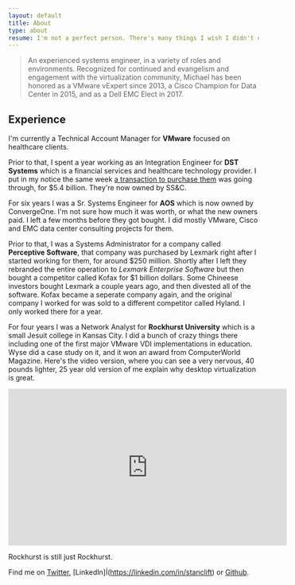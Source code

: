 ```yaml
---
layout: default
title: About
type: about
resume: I'm not a perfect person. There's many things I wish I didn't do. Like reboot the wrong ESX host that one time...
---
```


> An experienced systems engineer, in a variety of roles and environments. Recognized for continued and evangelism and engagement with the virtualization community, Michael has been honored as a VMware vExpert since 2013, a Cisco Champion for Data Center in 2015, and as a Dell EMC Elect in 2017.

## Experience

I'm currently a Technical Account Manager for **VMware** focused on healthcare clients.

Prior to that, I spent a year working as an Integration Engineer for **DST Systems** which is a financial services and healthcare technology provider. I put in my notice the same week [a transaction to purchase them](https://www.wsj.com/articles/ss-c-technologies-to-acquire-dst-systems-1515673275) was going through, for $5.4 billion. They're now owned by SS&C.

For six years I was a Sr. Systems Engineer for **AOS** which is now owned by ConvergeOne. I'm not sure how much it was worth, or what the new owners paid. I left a few months before they got bought. I did mostly VMware, Cisco and EMC data center consulting projects for them.

Prior to that, I was a Systems Administrator for a company called **Perceptive Software**, that company was purchased by Lexmark right after I started working for them, for around $250 million. Shortly after I left they rebranded the entire operation to _Lexmark Enterprise Software_ but then bought a competitor called Kofax for $1 billion dollars. Some Chineese investors bought Lexmark a couple years ago, and then divested all of the software. Kofax became a seperate company again, and the original company I worked for was sold to a different competitor called Hyland. I only worked there for a year.

For four years I was a Network Analyst for **Rockhurst University** which is a small Jesuit college in Kansas City. I did a bunch of crazy things there including one of the first major VMware VDI implementations in education. Wyse did a case study on it, and it won an award from ComputerWorld Magazine. Here's the video version, where you can see a very nervous, 40 pounds lighter, 25 year old version of me explain why desktop virtualization is great.

<iframe width="560" height="315" src="https://www.youtube-nocookie.com/embed/H-an65Pmwbs" frameborder="0" allow="autoplay; encrypted-media" allowfullscreen></iframe>

Rockhurst is still just Rockhurst.

Find me on [Twitter](https://twitter.com/vmstan), [LinkedIn]Í(https://linkedin.com/in/stanclift) or&nbsp;[Github](https://github.com/vmstan).
